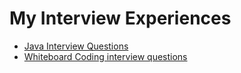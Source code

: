 # My Interview Experiences

- [Java Interview Questions](https://github.com/GouravRusiya30/interview-prep/blob/main/java-interview-ques.md)
- [Whiteboard Coding interview questions](https://github.com/GouravRusiya30/interview-prep/blob/main/whiteboard-coding.md)
